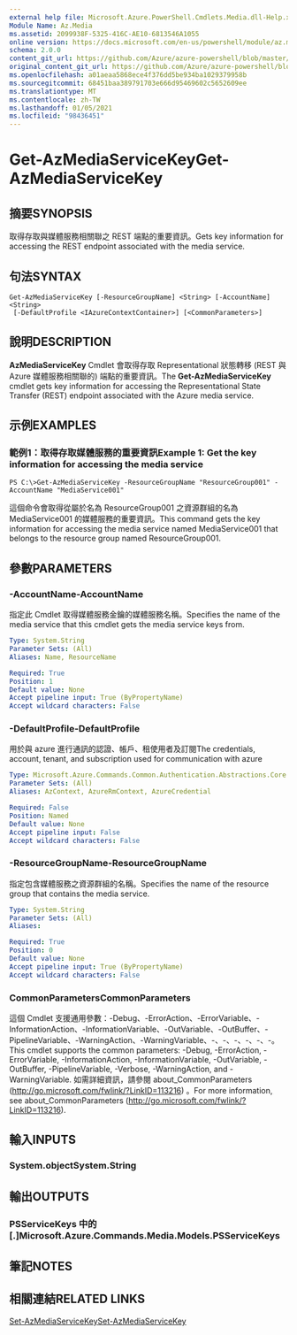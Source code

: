 ```yaml
---
external help file: Microsoft.Azure.PowerShell.Cmdlets.Media.dll-Help.xml
Module Name: Az.Media
ms.assetid: 2099938F-5325-416C-AE10-6813546A1055
online version: https://docs.microsoft.com/en-us/powershell/module/az.media/get-azmediaservicekey
schema: 2.0.0
content_git_url: https://github.com/Azure/azure-powershell/blob/master/src/Media/Media/help/Get-AzMediaServiceKey.md
original_content_git_url: https://github.com/Azure/azure-powershell/blob/master/src/Media/Media/help/Get-AzMediaServiceKey.md
ms.openlocfilehash: a01aeaa5868ece4f376dd5be934ba1029379958b
ms.sourcegitcommit: 68451baa389791703e666d95469602c5652609ee
ms.translationtype: MT
ms.contentlocale: zh-TW
ms.lasthandoff: 01/05/2021
ms.locfileid: "98436451"
---
```

# <span data-ttu-id="fc4ca-101">Get-AzMediaServiceKey</span><span class="sxs-lookup"><span data-stu-id="fc4ca-101">Get-AzMediaServiceKey</span></span>

## <span data-ttu-id="fc4ca-102">摘要</span><span class="sxs-lookup"><span data-stu-id="fc4ca-102">SYNOPSIS</span></span>
<span data-ttu-id="fc4ca-103">取得存取與媒體服務相關聯之 REST 端點的重要資訊。</span><span class="sxs-lookup"><span data-stu-id="fc4ca-103">Gets key information for accessing the REST endpoint associated with the media service.</span></span>

## <span data-ttu-id="fc4ca-104">句法</span><span class="sxs-lookup"><span data-stu-id="fc4ca-104">SYNTAX</span></span>

```
Get-AzMediaServiceKey [-ResourceGroupName] <String> [-AccountName] <String>
 [-DefaultProfile <IAzureContextContainer>] [<CommonParameters>]
```

## <span data-ttu-id="fc4ca-105">說明</span><span class="sxs-lookup"><span data-stu-id="fc4ca-105">DESCRIPTION</span></span>
<span data-ttu-id="fc4ca-106">**AzMediaServiceKey** Cmdlet 會取得存取 Representational 狀態轉移 (REST 與 Azure 媒體服務相關聯的) 端點的重要資訊。</span><span class="sxs-lookup"><span data-stu-id="fc4ca-106">The **Get-AzMediaServiceKey** cmdlet gets key information for accessing the Representational State Transfer (REST) endpoint associated with the Azure media service.</span></span>

## <span data-ttu-id="fc4ca-107">示例</span><span class="sxs-lookup"><span data-stu-id="fc4ca-107">EXAMPLES</span></span>

### <span data-ttu-id="fc4ca-108">範例1：取得存取媒體服務的重要資訊</span><span class="sxs-lookup"><span data-stu-id="fc4ca-108">Example 1: Get the key information for accessing the media service</span></span>
```
PS C:\>Get-AzMediaServiceKey -ResourceGroupName "ResourceGroup001" -AccountName "MediaService001"
```

<span data-ttu-id="fc4ca-109">這個命令會取得從屬於名為 ResourceGroup001 之資源群組的名為 MediaService001 的媒體服務的重要資訊。</span><span class="sxs-lookup"><span data-stu-id="fc4ca-109">This command gets the key information for accessing the media service named MediaService001 that belongs to the resource group named ResourceGroup001.</span></span>

## <span data-ttu-id="fc4ca-110">參數</span><span class="sxs-lookup"><span data-stu-id="fc4ca-110">PARAMETERS</span></span>

### <span data-ttu-id="fc4ca-111">-AccountName</span><span class="sxs-lookup"><span data-stu-id="fc4ca-111">-AccountName</span></span>
<span data-ttu-id="fc4ca-112">指定此 Cmdlet 取得媒體服務金鑰的媒體服務名稱。</span><span class="sxs-lookup"><span data-stu-id="fc4ca-112">Specifies the name of the media service that this cmdlet gets the media service keys from.</span></span>

```yaml
Type: System.String
Parameter Sets: (All)
Aliases: Name, ResourceName

Required: True
Position: 1
Default value: None
Accept pipeline input: True (ByPropertyName)
Accept wildcard characters: False
```

### <span data-ttu-id="fc4ca-113">-DefaultProfile</span><span class="sxs-lookup"><span data-stu-id="fc4ca-113">-DefaultProfile</span></span>
<span data-ttu-id="fc4ca-114">用於與 azure 進行通訊的認證、帳戶、租使用者及訂閱</span><span class="sxs-lookup"><span data-stu-id="fc4ca-114">The credentials, account, tenant, and subscription used for communication with azure</span></span>

```yaml
Type: Microsoft.Azure.Commands.Common.Authentication.Abstractions.Core.IAzureContextContainer
Parameter Sets: (All)
Aliases: AzContext, AzureRmContext, AzureCredential

Required: False
Position: Named
Default value: None
Accept pipeline input: False
Accept wildcard characters: False
```

### <span data-ttu-id="fc4ca-115">-ResourceGroupName</span><span class="sxs-lookup"><span data-stu-id="fc4ca-115">-ResourceGroupName</span></span>
<span data-ttu-id="fc4ca-116">指定包含媒體服務之資源群組的名稱。</span><span class="sxs-lookup"><span data-stu-id="fc4ca-116">Specifies the name of the resource group that contains the media service.</span></span>

```yaml
Type: System.String
Parameter Sets: (All)
Aliases:

Required: True
Position: 0
Default value: None
Accept pipeline input: True (ByPropertyName)
Accept wildcard characters: False
```

### <span data-ttu-id="fc4ca-117">CommonParameters</span><span class="sxs-lookup"><span data-stu-id="fc4ca-117">CommonParameters</span></span>
<span data-ttu-id="fc4ca-118">這個 Cmdlet 支援通用參數：-Debug、-ErrorAction、-ErrorVariable、-InformationAction、-InformationVariable、-OutVariable、-OutBuffer、-PipelineVariable、-WarningAction、-WarningVariable、-、-、-、-、-、-。</span><span class="sxs-lookup"><span data-stu-id="fc4ca-118">This cmdlet supports the common parameters: -Debug, -ErrorAction, -ErrorVariable, -InformationAction, -InformationVariable, -OutVariable, -OutBuffer, -PipelineVariable, -Verbose, -WarningAction, and -WarningVariable.</span></span> <span data-ttu-id="fc4ca-119">如需詳細資訊，請參閱 about_CommonParameters (http://go.microsoft.com/fwlink/?LinkID=113216) 。</span><span class="sxs-lookup"><span data-stu-id="fc4ca-119">For more information, see about_CommonParameters (http://go.microsoft.com/fwlink/?LinkID=113216).</span></span>

## <span data-ttu-id="fc4ca-120">輸入</span><span class="sxs-lookup"><span data-stu-id="fc4ca-120">INPUTS</span></span>

### <span data-ttu-id="fc4ca-121">System.object</span><span class="sxs-lookup"><span data-stu-id="fc4ca-121">System.String</span></span>

## <span data-ttu-id="fc4ca-122">輸出</span><span class="sxs-lookup"><span data-stu-id="fc4ca-122">OUTPUTS</span></span>

### <span data-ttu-id="fc4ca-123">PSServiceKeys 中的 [.]</span><span class="sxs-lookup"><span data-stu-id="fc4ca-123">Microsoft.Azure.Commands.Media.Models.PSServiceKeys</span></span>

## <span data-ttu-id="fc4ca-124">筆記</span><span class="sxs-lookup"><span data-stu-id="fc4ca-124">NOTES</span></span>

## <span data-ttu-id="fc4ca-125">相關連結</span><span class="sxs-lookup"><span data-stu-id="fc4ca-125">RELATED LINKS</span></span>

[<span data-ttu-id="fc4ca-126">Set-AzMediaServiceKey</span><span class="sxs-lookup"><span data-stu-id="fc4ca-126">Set-AzMediaServiceKey</span></span>](./Set-AzMediaServiceKey.md)


